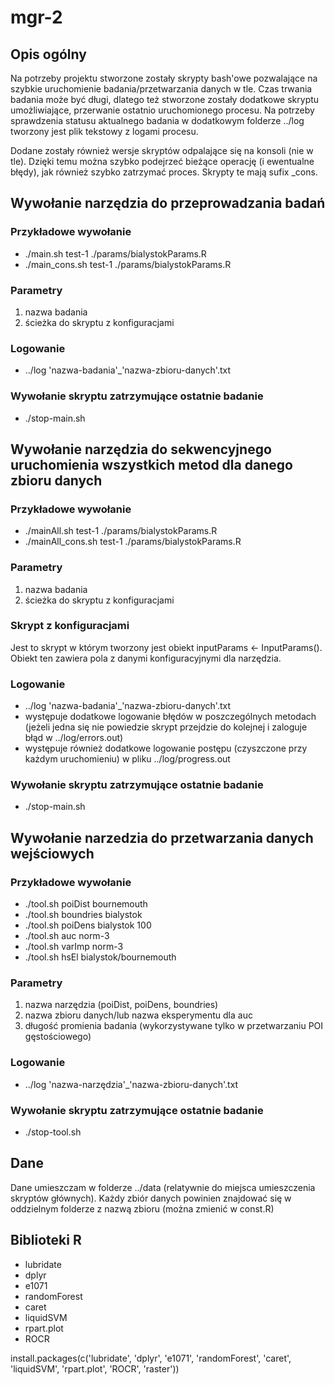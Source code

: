 # mgr-2

## Opis ogólny
Na potrzeby projektu stworzone zostały skrypty bash'owe 
pozwalające na szybkie uruchomienie badania/przetwarzania danych w tle.
Czas trwania badania może być długi, dlatego też stworzone zostały dodatkowe skryptu umożliwiające,
przerwanie ostatnio uruchomionego procesu.
Na potrzeby sprawdzenia statusu aktualnego badania w dodatkowym folderze ../log tworzony jest plik tekstowy
z logami procesu.

Dodane zostały również wersje skryptów odpalające się na konsoli (nie w tle).
Dzięki temu można szybko podejrzeć bieżące operację (i ewentualne błędy),  jak również szybko zatrzymać proces. Skrypty te mają sufix _cons.

## Wywołanie narzędzia do przeprowadzania badań

### Przykładowe wywołanie
+ ./main.sh test-1 ./params/bialystokParams.R
+ ./main_cons.sh test-1 ./params/bialystokParams.R

### Parametry
1. nazwa badania
2. ścieżka do skryptu z konfiguracjami

### Logowanie
+ ../log 'nazwa-badania'_'nazwa-zbioru-danych'.txt

### Wywołanie skryptu zatrzymujące ostatnie badanie
+ ./stop-main.sh

## Wywołanie narzędzia do sekwencyjnego uruchomienia wszystkich metod dla danego zbioru danych

### Przykładowe wywołanie
+ ./mainAll.sh test-1 ./params/bialystokParams.R
+ ./mainAll_cons.sh test-1 ./params/bialystokParams.R

### Parametry
1. nazwa badania
2. ścieżka do skryptu z konfiguracjami

### Skrypt z konfiguracjami
Jest to skrypt w którym tworzony jest obiekt inputParams <- InputParams(). Obiekt ten zawiera pola z danymi konfiguracyjnymi dla narzędzia.

### Logowanie
+ ../log 'nazwa-badania'_'nazwa-zbioru-danych'.txt
+ występuje dodatkowe logowanie błędów w poszczególnych metodach (jeżeli jedna się nie powiedzie skrypt przejdzie do kolejnej i zaloguje błąd w ../log/errors.out)
+ występuje również dodatkowe logowanie postępu (czyszczone przy każdym uruchomieniu) w pliku ../log/progress.out

### Wywołanie skryptu zatrzymujące ostatnie badanie
+ ./stop-main.sh

## Wywołanie narzedzia do przetwarzania danych wejściowych

### Przykładowe wywołanie
+ ./tool.sh poiDist bournemouth
+ ./tool.sh boundries bialystok
+ ./tool.sh poiDens bialystok 100
+ ./tool.sh auc norm-3
+ ./tool.sh varImp norm-3
+ ./tool.sh hsEl bialystok/bournemouth

### Parametry
1. nazwa narzędzia (poiDist, poiDens, boundries)
2. nazwa zbioru danych/lub nazwa eksperymentu dla auc
3. długość promienia badania (wykorzystywane tylko w przetwarzaniu POI gęstościowego)

### Logowanie
+ ../log 'nazwa-narzędzia'_'nazwa-zbioru-danych'.txt

### Wywołanie skryptu zatrzymujące ostatnie badanie
+ ./stop-tool.sh

## Dane
Dane umieszczam w folderze ../data (relatywnie do miejsca umieszczenia skryptów głównych). Każdy zbiór danych powinien znajdować się w oddzielnym folderze z nazwą zbioru (można zmienić w const.R)

## Biblioteki R
+ lubridate
+ dplyr
+ e1071
+ randomForest
+ caret
+ liquidSVM
+ rpart.plot
+ ROCR

install.packages(c('lubridate', 'dplyr', 'e1071', 'randomForest', 'caret', 'liquidSVM', 'rpart.plot', 'ROCR', 'raster'))

